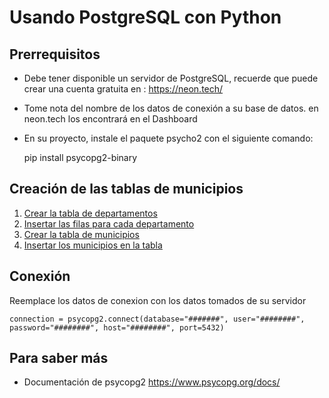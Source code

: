 # Usando PostgreSQL con Python

## Prerrequisitos

- Debe tener disponible un servidor de PostgreSQL, recuerde que puede crear una cuenta gratuita en : https://neon.tech/
- Tome nota del nombre de los datos de conexión a su base de datos. en neon.tech los encontrará en el Dashboard
- En su proyecto, instale el paquete psycho2 con el siguiente comando:  

    pip install psycopg2-binary

## Creación de las tablas de municipios

1. [Crear la tabla de departamentos](https://github.com/ProfeBill/database-01/blob/90fc7003a28e0dd84a6865fd47549f721229d8d3/sql/crear-departamentos.sql)
2. [Insertar las filas para cada departamento](https://github.com/ProfeBill/database-01/blob/90fc7003a28e0dd84a6865fd47549f721229d8d3/sql/datos-departamentos.sql)
3. [Crear la tabla de municipios](https://github.com/ProfeBill/database-01/blob/90fc7003a28e0dd84a6865fd47549f721229d8d3/sql/crear-municipios.sql)
4. [Insertar los municipios en la tabla](https://github.com/ProfeBill/database-01/blob/90fc7003a28e0dd84a6865fd47549f721229d8d3/sql/datos-municipios.sql)

## Conexión

Reemplace los datos de conexion con los datos tomados de su servidor

    connection = psycopg2.connect(database="#######", user="########", password="########", host="########", port=5432)


## Para saber más

* Documentación de psycopg2
https://www.psycopg.org/docs/

